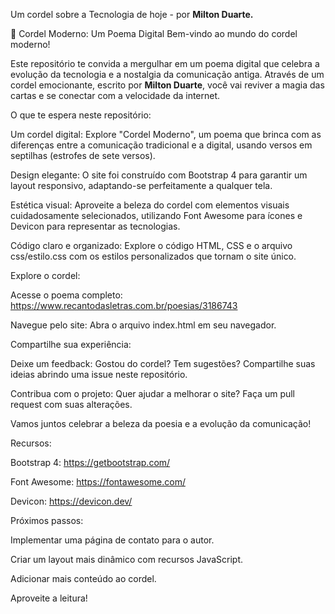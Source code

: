 
Um cordel sobre a Tecnologia de hoje - por <strong>Milton Duarte.</strong>
 
🎤 Cordel Moderno: Um Poema Digital
Bem-vindo ao mundo do cordel moderno!

Este repositório te convida a mergulhar em um poema digital que celebra a evolução da tecnologia e a nostalgia da comunicação antiga. Através de um cordel emocionante, escrito por <strong>Milton Duarte</strong>, você vai reviver a magia das cartas e se conectar com a velocidade da internet.

O que te espera neste repositório:

Um cordel digital: Explore "Cordel Moderno", um poema que brinca com as diferenças entre a comunicação tradicional e a digital, usando versos em septilhas (estrofes de sete versos).

Design elegante: O site foi construído com Bootstrap 4 para garantir um layout responsivo, adaptando-se perfeitamente a qualquer tela.

Estética visual: Aproveite a beleza do cordel com elementos visuais cuidadosamente selecionados, utilizando Font Awesome para ícones e Devicon para representar as tecnologias.

Código claro e organizado: Explore o código HTML, CSS e o arquivo css/estilo.css com os estilos personalizados que tornam o site único.

Explore o cordel:

Acesse o poema completo: https://www.recantodasletras.com.br/poesias/3186743

Navegue pelo site: Abra o arquivo index.html em seu navegador.

Compartilhe sua experiência:

Deixe um feedback: Gostou do cordel? Tem sugestões? Compartilhe suas ideias abrindo uma issue neste repositório.

Contribua com o projeto: Quer ajudar a melhorar o site? Faça um pull request com suas alterações.

Vamos juntos celebrar a beleza da poesia e a evolução da comunicação!

Recursos:

Bootstrap 4: https://getbootstrap.com/

Font Awesome: https://fontawesome.com/

Devicon: https://devicon.dev/

Próximos passos:

Implementar uma página de contato para o autor.

Criar um layout mais dinâmico com recursos JavaScript.

Adicionar mais conteúdo ao cordel.

Aproveite a leitura!